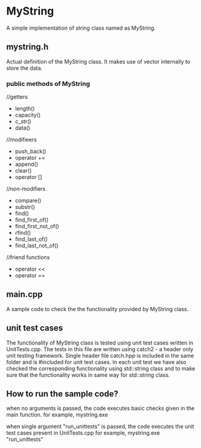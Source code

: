 # MyString
A simple implementation of string class named as MyString.

## mystring.h
Actual definition of the MyString class.
It makes use of vector<char> internally to store the data.

### public methods of MyString

//getters
- length()
- capacity()
- c_str()
- data()


//modifieers
- push_back()
- operator +=
- append()
- clear()
- operator []

//non-modifiers
- compare()
- substr()
- find()
- find_first_of()
- find_first_not_of()
- rfind()
- find_last_of()
- find_last_not_of()



//friend functions
- operator <<
- operator ==

## main.cpp
A sample code to check the the functionality provided by MyString class.

## unit test cases
The functionality of MyString class is tested using unit test cases written in UnitTests.cpp.
The tests in this file are written using catch2 - a header only unit testing framework.
Single header file catch.hpp is included in the same folder and is #included for unit test cases.
In each unit test we have also checked the corresponding functionality using std::string class and to 
make sure that the functionality works in same way for std::string class.

## How to run the sample code?
when no arguments is passed, the code executes basic checks given in the main function.
for example,
mystring.exe

when single argument "run_unittests" is passed, the code executes the unit test cases present in UnitTests.cpp
for example,
mystring.exe "run_unittests"

